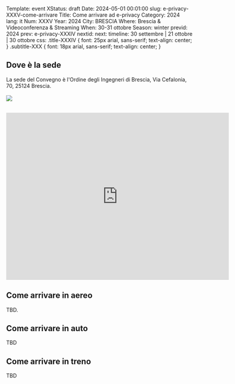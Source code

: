 Template: event
XStatus: draft
Date: 2024-05-01 00:01:00
slug: e-privacy-XXXV-come-arrivare
Title: Come arrivare ad e-privacy
Category: 2024
lang: it
Num: XXXV
Year: 2024
City: BRESCIA
Where: Brescia & Videoconferenza & Streaming
When: 30-31 ottobre
Season: winter
previd: 2024
prev: e-privacy-XXXIV
nextid:
next:
timeline: 30 settembre | 21 ottobre | 30 ottobre
css: .title-XXXIV { font: 25px arial, sans-serif; text-align: center; }   .subtitle-XXX { font: 18px arial, sans-serif; text-align: center; }


<h2>Dove è la sede</h2>

La sede del Convegno è l'Ordine degli Ingegneri di Brescia, Via Cefalonia, 70, 25124 Brescia.
<br>
<br>
<img src="/images/sale/ingresso_sala_infopoint_firenze.png">

<br>

<iframe src="https://www.google.com/maps/embed?pb=!1m18!1m12!1m3!1d2795.2659074361436!2d10.213104174869477!3d45.52485432939174!2m3!1f0!2f0!3f0!3m2!1i1024!2i768!4f13.1!3m3!1m2!1s0x47817674dc1ecb4f%3A0x7a95e08ffe5aaf27!2sOrdine%20Degli%20Ingegneri%20Della%20Provincia%20Di%20Brescia!5e0!3m2!1sit!2sit!4v1723237759926!5m2!1sit!2sit" width="600" height="450" style="border:0;" allowfullscreen="" loading="lazy" referrerpolicy="no-referrer-when-downgrade"></iframe>
<br>

<h2>Come arrivare in aereo</h2>

TBD.

<h2>Come arrivare in auto</h2>

TBD

<h2>Come arrivare in treno</h2>

TBD


